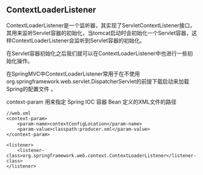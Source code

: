 ## ContextLoaderListener
ContextLoaderListener是一个监听器，其实现了ServletContextListener接口，其用来监听Servlet容器的初始化，当tomcat启动时会初始化一个Servlet容器，这样ContextLoaderListener会监听到Servlet容器的初始化。  

在Servlet容器初始化之后我们就可以在ContextLoaderListener中也进行一些初始化操作。  

在SpringMVC中ContextLoaderListener常用于在不使用org.springframework.web.servlet.DispatcherServlet的前提下载启动来加载Spring的配置文件  。

context-param 用来指定 Spring IOC 容器 Bean 定义的XML文件的路径

  
    //web.xml
    <context-param>
        <param-name>contextConfigLocation</param-name>
        <param-value>classpath:producer.xml</param-value>
    </context-param>
    
    <listener>
        <listener-class>org.springframework.web.context.ContextLoaderListener</listener-class>
    </listener>